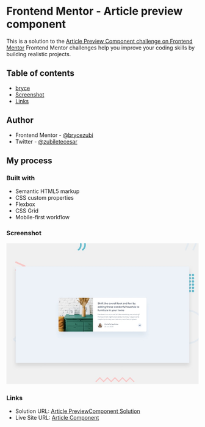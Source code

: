 # Frontend Mentor - Article preview component
This is a solution to the [Article Preview Component challenge on Frontend Mentor](https://www.frontendmentor.io/challenges/article-preview-component-dYBN_pYFT/hub)
Frontend Mentor challenges help you improve your coding skills by building realistic projects. 

## Table of contents
- [bryce](#author)
- [Screenshot](#screenshot)
- [Links](#links)

## Author
- Frontend Mentor - [@brycezubi](https://www.frontendmentor.io/profile/brycezubi)
- Twitter - [@zubiletecesar](https://twitter.com/home)

## My process

### Built with

- Semantic HTML5 markup
- CSS custom properties
- Flexbox
- CSS Grid
- Mobile-first workflow

### Screenshot

![Design preview for the Article Component coding challenge](https://github.com/brycezubi/Article-Preview-Component/blob/main/design/desktop-preview.jpg)

### Links

- Solution URL: [Article PreviewComponent Solution](https://www.frontendmentor.io/solutions/article-preview-component-N0mLARG7_6)
- Live Site URL: [Article Component](https://brycezubi.github.io/Article-Preview-Component/)
